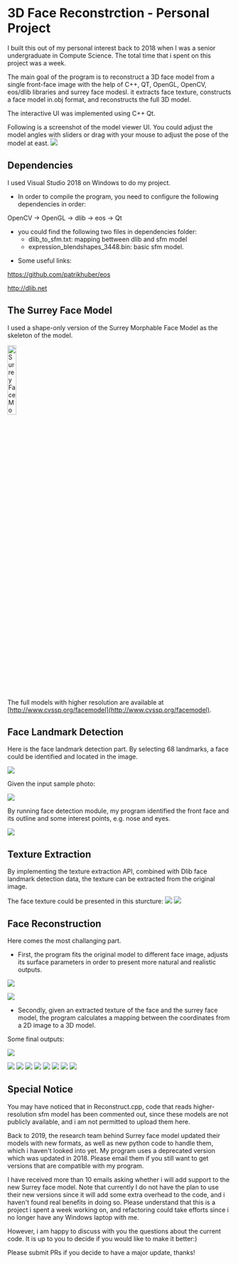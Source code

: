 # 3D Face Reconstrction - Personal Project

I built this out of my personal interest back to 2018 when I was a senior undergraduate in Compute Science. The total time that i spent on this project was a week.

The main goal of the program is to reconstruct a 3D face model from a single front-face image with the help of C++, QT, OpenGL, OpenCV, eos/dlib libraries and surrey face modesl. it extracts face texture, constructs a face model in.obj format, and reconstructs the full 3D model.

The interactive UI was implemented using C++ Qt.

Following is a screenshot of the model viewer UI. You could adjust the model angles with sliders or drag with your mouse to adjust the pose of the model at east.
<img src="https://github.com/JerryWu96/3D_Face_Reconstrction/blob/master/program%20screenshots/obj_model_viewer_2.jpeg"></img>

## Dependencies
I used Visual Studio 2018 on Windows to do my project.
* In order to compile the program, you need to configure the following dependencies in order:

OpenCV -> OpenGL -> dlib -> eos -> Qt

- you could find the following two files in dependencies folder:
  - dlib_to_sfm.txt: mapping bettween dlib and sfm model
  - expression_blendshapes_3448.bin: basic sfm model. 

* Some useful links: 

https://github.com/patrikhuber/eos

http://dlib.net

## The Surrey Face Model

I used a shape-only version of the Surrey Morphable Face Model as the skeleton of the model.

<img src="https://github.com/JerryWu96/3D_Face_Reconstrction/blob/master/program%20screenshots/sfm_shape_3448_mesh.png" width=20% alt="Surrey Face Model shape picture"></img>

The full models with higher resolution are available at [http://www.cvssp.org/facemodel](http://www.cvssp.org/facemodel).


## Face Landmark Detection

Here is the face landmark detection part. By selecting 68 landmarks, a face could be identified and located in the image. 

<img src="https://github.com/JerryWu96/3D_Face_Reconstrction/blob/master/program%20screenshots/face_landmarks.jpeg"></img>

Given the input sample photo:

<img src="https://github.com/JerryWu96/3D_Face_Reconstrction/blob/master/program%20screenshots/sample_4.png"></img>

By running face detection module, my program identified the front face and its outline and some interest points, e.g. nose and eyes.

<img src="https://github.com/JerryWu96/3D_Face_Reconstrction/blob/master/program%20screenshots/obj_model_viewer_1.png"></img>


## Texture Extraction

By implementing the texture extraction API, combined with Dlib face landmark detection data, the texture can be extracted from the original image.

The face texture could be presented in this sturcture:
<img src="https://github.com/JerryWu96/3D_Face_Reconstrction/blob/master/program%20screenshots/texture_mesh.png"></img>
<img src="https://github.com/JerryWu96/3D_Face_Reconstrction/blob/master/program%20screenshots/texture_sample.png"></img>

## Face Reconstruction

Here comes the most challanging part.

* First, the program fits the original model to different face image, adjusts its surface parameters in order to present more natural and realistic outputs.

<img src="https://github.com/JerryWu96/3D_Face_Reconstrction/blob/master/program%20screenshots/fitted_models_1.jpeg"></img>

<img src="https://github.com/JerryWu96/3D_Face_Reconstrction/blob/master/program%20screenshots/fitted_models_2.jpeg"></img>


* Secondly, given an extracted texture of the face and the surrey face model, the program calculates a mapping between the coordinates from a 2D image to a 3D model.

Some final outputs:

<img src="https://github.com/JerryWu96/3D_Face_Reconstrction/blob/master/program%20screenshots/models_with_texture.jpeg"></img>

<img src="https://github.com/JerryWu96/3D_Face_Reconstrction/blob/master/program%20screenshots/sample_1.png"></img>
<img src="https://github.com/JerryWu96/3D_Face_Reconstrction/blob/master/program%20screenshots/model_1.png"></img>
<img src="https://github.com/JerryWu96/3D_Face_Reconstrction/blob/master/program%20screenshots/sample_2.png"></img>
<img src="https://github.com/JerryWu96/3D_Face_Reconstrction/blob/master/program%20screenshots/model_2.png"></img>
<img src="https://github.com/JerryWu96/3D_Face_Reconstrction/blob/master/program%20screenshots/sample_4.png"></img>
<img src="https://github.com/JerryWu96/3D_Face_Reconstrction/blob/master/program%20screenshots/model_4.png"></img>
<img src="https://github.com/JerryWu96/3D_Face_Reconstrction/blob/master/program%20screenshots/sample_3.png"></img>
<img src="https://github.com/JerryWu96/3D_Face_Reconstrction/blob/master/program%20screenshots/model_3.png"></img>



## Special Notice

You may have noticed that in Reconstruct.cpp, code that reads higher-resolution sfm model has been commented out, since these models are not publicly available, and i am not permitted to upload them here. 

Back to 2019, the research team behind Surrey face model updated their models with new formats, as well as new python code to handle them, which i haven't looked into yet. My program uses a deprecated version which was updated in 2018. Please email them if you still want to get versions that are compatible with my program. 

I have received more than 10 emails asking whether i will add support to the new Surrey face model. Note that currently I do not have the plan to use their new versions since it will add some extra overhead to the code, and i haven't found real benefits in doing so. Please understand that this is a project i spent a week working on, and refactoring could take efforts since i no longer have any Windows laptop with me.

However, i am happy to discuss with you the questions about the current code. It is up to you to decide if you would like to make it better:) 

Please submit PRs if you decide to have a major update, thanks!
